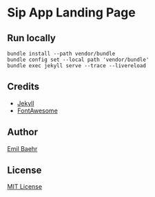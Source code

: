 # Sip App Landing Page

## Run locally

<!-- https://docs.github.com/en/pages/setting-up-a-github-pages-site-with-jekyll/testing-your-github-pages-site-locally-with-jekyll -->
```
bundle install --path vendor/bundle
bundle config set --local path 'vendor/bundle'
bundle exec jekyll serve --trace --livereload
```

## Credits
- [Jekyll](https://github.com/jekyll/jekyll)
- [FontAwesome](https://fontawesome.github.io/Font-Awesome/)

## Author
[Emil Baehr](https://emilbaehr.com/)

## License
[MIT License](LICENSE)
